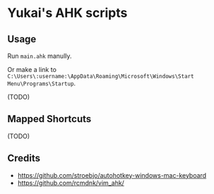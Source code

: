 # Yukai's AHK scripts

## Usage

Run `main.ahk` manully.

Or make a link to `C:\Users\:username:\AppData\Roaming\Microsoft\Windows\Start Menu\Programs\Startup`.

(TODO)

## Mapped Shortcuts

(TODO)

## Credits

* https://github.com/stroebjo/autohotkey-windows-mac-keyboard
* https://github.com/rcmdnk/vim_ahk/
